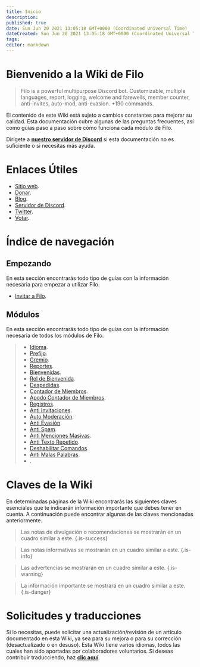 ```yaml
---
title: Inicio
description:
published: true
date: Sun Jun 20 2021 13:05:18 GMT+0000 (Coordinated Universal Time)
dateCreated: Sun Jun 20 2021 13:05:18 GMT+0000 (Coordinated Universal Time)
tags:
editor: markdown
---
```


# Bienvenido a la Wiki de Filo

> Filo is a powerful multipurpose Discord bot. Customizable, multiple languages, report, logging, welcome and farewells, member counter, anti-invites, auto-mod, anti-evasion. +190 commands.

El contenido de este Wiki está sujeto a cambios constantes para mejorar su calidad. Esta documentación cubre algunas de las preguntas frecuentes, así como guías paso a paso sobre cómo funciona cada módulo de Filo.

Dirígete a **[nuestro servidor de Discord](https://filobot.xyz/discord)** si esta documentación no es suficiente o si necesitas más ayuda.

# Enlaces Útiles
- [Sitio web](https://filobot.xyz).
- [Donar](https://filobot.xyz/donate).
- [Blog](https://blog.filobot.xyz).
- [Servidor de Discord](https://filobot.xyz/discord).
- [Twitter](https://twitter.com/FiloDiscord).
- [Votar](https://filobot.xyz/vote).

# Índice de navegación

## Empezando

En esta sección encontrarás todo tipo de guías con la información necesaria para empezar a utilizar Filo.
- [Invitar a Filo](https://wiki.filobot.xyz/es/getting-started/invite).

## Módulos

En esta sección encontrarás todo tipo de guías con la información necesaria de todos los módulos de Filo.
> - [Idioma](https://wiki.filobot.xyz/es/modules/language).
> - [Prefijo](https://wiki.filobot.xyz/es/modules/prefix).
> - [Gremio](https://wiki.filobot.xyz/es/modules/guild).
> - [Reportes](https://wiki.filobot.xyz/es/modules/reports).
> - [Bienvenidas](https://wiki.filobot.xyz/es/modules/welcomes).
> - [Rol de Bienvenida](https://wiki.filobot.xyz/es/modules/welcomes/role).
> - [Despedidas](https://wiki.filobot.xyz/es/modules/farewells).
> - [Contador de Miembros](https://wiki.filobot.xyz/es/modules/member-counter).
> - [Apodo Contador de Miembros](https://wiki.filobot.xyz/es/modules/member-counter).
> - [Registros](https://wiki.filobot.xyz/es/modules/logging).
> - [Anti Invitaciones](https://wiki.filobot.xyz/es/modules/anti-invites).
> - [Auto Moderación](https://wiki.filobot.xyz/es/modules/auto-moderation).
> - [Anti Evasión](https://wiki.filobot.xyz/es/modules/anti-evasion).
> - [Anti Spam](https://wiki.filobot.xyz/es/modules/anti-spam).
> - [Anti Menciones Masivas](https://wiki.filobot.xyz/es/modules/anti-mass-mentions).
> - [Anti Texto Repetido](https://wiki.filobot.xyz/es/modules/anti-repeated-text).
> - [Deshabilitar Comandos](https://wiki.filobot.xyz/es/modules/commands/disable).
> - [Anti Malas Palabras](https://wiki.filobot.xyz/es/modules/anti-bad-words).
> - [](https://wiki.filobot.xyz/es/modules/anti-external-links).

# Claves de la Wiki

En determinadas páginas de la Wiki encontrarás las siguientes claves esenciales que te indicarán información importante que debes tener en cuenta. A continuación puede encontrar algunas de las claves mencionadas anteriormente.

> Las notas de divulgación o recomendaciones se mostrarán en un cuadro similar a este.
{.is-success}

> Las notas informativas se mostrarán en un cuadro similar a este.
{.is-info}

> Las advertencias se mostrarán en un cuadro similar a este.
{.is-warning}

> La información importante se mostrará en un cuadro similar a este.
{.is-danger}

# Solicitudes y traducciones
Si lo necesitas, puede solicitar una actualización/revisión de un artículo documentado en esta Wiki, ya sea para su mejora o para su corrección (desactualizado o en desuso).
Esta Wiki tiene varios idiomas, todos las cuales han sido aportadas por colaboradores voluntarios. Si deseas contribuir traducciendo, haz **[clic aquí](https://github.com/filobot/translate)**.
